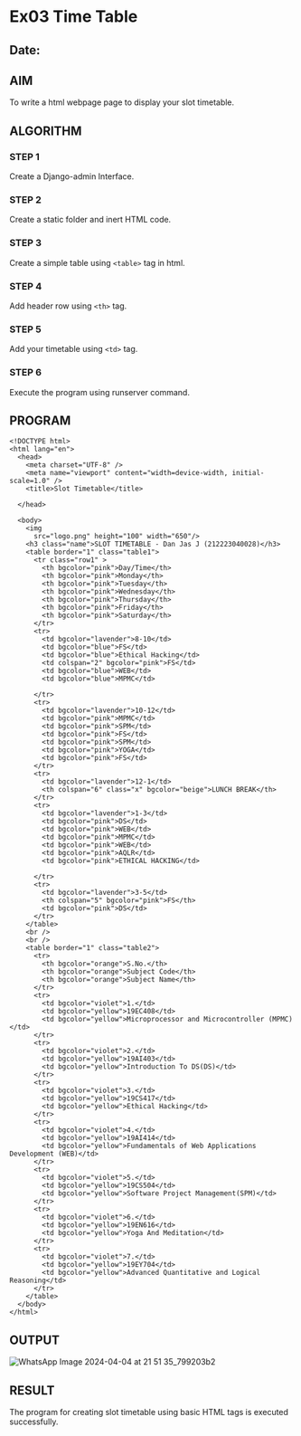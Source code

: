 # Ex03 Time Table
## Date:

## AIM
To write a html webpage page to display your slot timetable.

## ALGORITHM
### STEP 1
Create a Django-admin Interface.

### STEP 2
Create a static folder and inert HTML code.

### STEP 3
Create a simple table using ```<table>``` tag in html.

### STEP 4
Add header row using ```<th>``` tag.

### STEP 5
Add your timetable using ```<td>``` tag.

### STEP 6
Execute the program using runserver command.

## PROGRAM
```
<!DOCTYPE html>
<html lang="en">
  <head>
    <meta charset="UTF-8" />
    <meta name="viewport" content="width=device-width, initial-scale=1.0" />
    <title>Slot Timetable</title>
    
  </head>

  <body>
    <img
      src="logo.png" height="100" width="650"/>
    <h3 class="name">SLOT TIMETABLE - Dan Jas J (212223040028)</h3>
    <table border="1" class="table1">
      <tr class="row1" >
        <th bgcolor="pink">Day/Time</th>
        <th bgcolor="pink">Monday</th>
        <th bgcolor="pink">Tuesday</th>
        <th bgcolor="pink">Wednesday</th>
        <th bgcolor="pink">Thursday</th>
        <th bgcolor="pink">Friday</th>
        <th bgcolor="pink">Saturday</th>
      </tr>
      <tr>
        <td bgcolor="lavender">8-10</td>
        <td bgcolor="blue">FS</td>
        <td bgcolor="blue">Ethical Hacking</td>
        <td colspan="2" bgcolor="pink">FS</td>
        <td bgcolor="blue">WEB</td>
        <td bgcolor="blue">MPMC</td>
        
      </tr>
      <tr>
        <td bgcolor="lavender">10-12</td>
        <td bgcolor="pink">MPMC</td>
        <td bgcolor="pink">SPM</td>
        <td bgcolor="pink">FS</td>
        <td bgcolor="pink">SPM</td>
        <td bgcolor="pink">YOGA</td>
        <td bgcolor="pink">FS</td>
      </tr>
      <tr>
        <td bgcolor="lavender">12-1</td>
        <th colspan="6" class="x" bgcolor="beige">LUNCH BREAK</th>
      </tr>
      <tr>
        <td bgcolor="lavender">1-3</td>
        <td bgcolor="pink">DS</td>
        <td bgcolor="pink">WEB</td>
        <td bgcolor="pink">MPMC</td>
        <td bgcolor="pink">WEB</td>
        <td bgcolor="pink">AQLR</td>
        <td bgcolor="pink">ETHICAL HACKING</td>
       
      </tr>
      <tr>
        <td bgcolor="lavender">3-5</td>
        <th colspan="5" bgcolor="pink">FS</th>
        <td bgcolor="pink">DS</td>
      </tr>
    </table>
    <br />
    <br />
    <table border="1" class="table2">
      <tr>
        <th bgcolor="orange">S.No.</th>
        <th bgcolor="orange">Subject Code</th>
        <th bgcolor="orange">Subject Name</th>
      </tr>
      <tr>
        <td bgcolor="violet">1.</td>
        <td bgcolor="yellow">19EC408</td>
        <td bgcolor="yellow">Microprocessor and Microcontroller (MPMC)</td>
      </tr>
      <tr>
        <td bgcolor="violet">2.</td>
        <td bgcolor="yellow">19AI403</td>
        <td bgcolor="yellow">Introduction To DS(DS)</td>
      </tr>
      <tr>
        <td bgcolor="violet">3.</td>
        <td bgcolor="yellow">19CS417</td>
        <td bgcolor="yellow">Ethical Hacking</td>
      </tr>
      <tr>
        <td bgcolor="violet">4.</td>
        <td bgcolor="yellow">19AI414</td>
        <td bgcolor="yellow">Fundamentals of Web Applications Development (WEB)</td>
      </tr>
      <tr>
        <td bgcolor="violet">5.</td>
        <td bgcolor="yellow">19CS504</td>
        <td bgcolor="yellow">Software Project Management(SPM)</td>
      </tr>
      <tr>
        <td bgcolor="violet">6.</td>
        <td bgcolor="yellow">19EN616</td>
        <td bgcolor="yellow">Yoga And Meditation</td>
      </tr>
      <tr>
        <td bgcolor="violet">7.</td>
        <td bgcolor="yellow">19EY704</td>
        <td bgcolor="yellow">Advanced Quantitative and Logical Reasoning</td>
      </tr>
    </table>
  </body>
</html>
```

## OUTPUT

![WhatsApp Image 2024-04-04 at 21 51 35_799203b2](https://github.com/DanJas10/slot/assets/150931233/5b98b861-ed4d-4b7c-84c9-4277af99da44)


## RESULT
The program for creating slot timetable using basic HTML tags is executed successfully.
